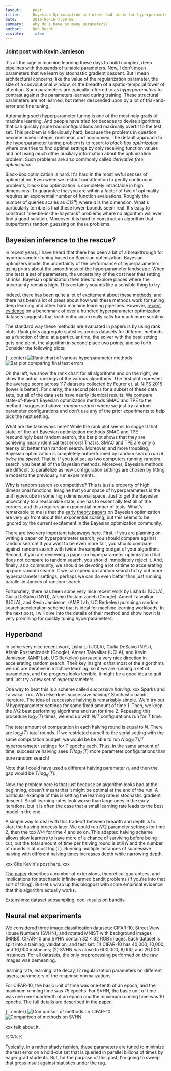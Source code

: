 ```yaml
---
layout:     post
title:      Bayesian Optimization and other bad ideas for hyperparameter optimization
date:       2016-06-16 7:00:00
summary:    Why do I have so many parameters?
author:     Ben Recht
visible:    false
---
```



### Joint post with Kevin Jamieson

It's all the rage in machine learning these days to build complex, deep pipelines with thousands of tunable parameters.  Now, I don't mean parameters that we learn by stochastic gradient descent.  But I mean architectural concerns, like the value of the regularization parameter, the size of a convolutional window, or the breadth of a spatio-temporal tower of attention.  Such parameters are typically referred to as *hyperparameters* to contrast against the parameters learned during training. These structural parameters are not learned, but rather descended upon by a lot of trial-and-error and fine tuning.  

Automating such hyperparameter tuning is one of the most holy grails of machine learning.  And people have tried for decades to devise algorithms that can quickly prune bad configurations and maximally overfit to the test set.  This problem is ridiculously hard, because the problems in question become mixed-integer, nonlinear, and nonconvex.  The default approach to the hyperparameter tuning problem is to resort to *black-box optimization* where one tries to find optimal settings by only receiving function values and not using much other auxiliary information about the optimization problem.  Such problems are also commonly called *derivative free optimizaiton*

Black-box optimization is hard.  It's hard in the most awful senses of optimization.  Even when we restrict our attention to gently continuous problems, black-box optimization is completely intractable in high dimensions. To guarantee that you are within a factor of two of optimality requires an exponential number of function evaluations.  Roughly the number of queries scales as $O(2^d)$ where $d$ is the dimension.  What's particularly terrible is that these lower-bounds seem real. It's easy to construct "needle-in-the-haystack" problems where no algorithm will ever find a good solution.  Moreover, it is hard to construct an algorithm that outperforms random guessing on these problems.

## Bayesian inference to the rescue?

In recent years, I have heard that there has been a bit of a breakthrough for hyperparameter tuning based on Bayesian optimization.  Bayesian optimizers model the uncertainty of the performance of hyperparameters using
priors about the smoothness of the hyperparameter landscape.  When one tests a set of parameters, the uncertainty of the cost near that setting shrinks.  Bayesian optimization then tries to explore places where the uncertainty remains high.  This certainly sounds like a sensible thing to try.

Indeed, there has been quite a lot of excitement about these methods, and there has been a lot of press about how well these methods work for tuning deep learning and other hard machine learning pipelines. However, [recent evidence](http://arxiv.org/abs/1603.06560) on a benchmark of over a hundred hyperparameter optimization datasets suggests that such enthusiasm really calls for much more scrutiny.  

The standard way these methods are evaluated in papers is by using rank plots.  Rank plots aggregate statistics across datasets for different methods as a function of time: at a particular time, the solver with the best setting gets one point, the algorithm in second place two points, and so forth.  Consider the following plots:

{: .center}
![Rank chart of various hyperparameter methods](/assets/hyperband/rank_chart.png)
![Bar plot comparing final test errors](/assets/hyperband/bar_plot_sample.png)

On the left, we show the rank chart for all algorithms and on the right, we show the actual rankings of the various algorithms.  The first plot represent the average score across 117 datasets collected by [Feurer et. al. NIPS 2015](http://papers.nips.cc/paper/5872-efficient-and-robust-automated-machine-learning) (lower is better).  For clarity, the second plot is for a subset of these data sets, but all of the data sets have nearly identical results.  We compare state-of-the-art Bayesian optimization methods SMAC and TPE to the method I suggested above: *random search* where we just try random parameter configurations and don't use any of the prior experiments to help pick the next setting.

What are the takeaways here?  While the rank plot seems to suggest that state-of-the-art Bayesian optimization methods SMAC and TPE resoundingly beat random search, the bar plot shows that they are achieving nearly identical test errors!  That is, SMAC and TPE are only a teensy bit better than random search.   Moreover, and more troubling, Bayesian optimization is completely outperformed by random search *run at twice the speed*.  That is, if you just set up two computers running random search, you beat all of the Bayesian methods.  Moreover, Bayesian methods are difficult to parallelize as new configuration settings are chosen by fitting a model to the previously run experiments.

Why is random search so competitive?  This is just a property of high dimensional functions. Imagine that your space of hyperparameters is the unit hypercube in some high dimensional space.  Just to get the Bayesian uncertainty to a reasonable state, one has to essentially test all of the corners, and this requires an exponential number of tests.  What's remarkable to me is that the [early theory papers](http://arxiv.org/abs/0912.3995) on Bayesian optimization are very up front about this exponential scaling, but this seems to be ignored by the current excitement in the Bayesian optimization community.

There are two very important takeaways here.  First, if you are planning on writing a paper on hyperparameter search, you should compare against random search!  If you want to be even more fair, you should compare against random search with twice the sampling budget of your algorithm.  Second, if you are reviewing a paper on hyperparameter optimization that does not compare to random search, you should immediately reject it.  And, finally, as a community, we should be devoting a lot of time to accelerating up pure random search.  If we can speed up random search to try out more hyperparameter settings, perhaps we can do even better than just running parallel instances of random search.

Fortunately, there has been some very nice recent work by Lisha Li (UCLA), Giulia DeSalvo (NYU), Afshin Rostamizadeh (Google), Ameet Talwalkar (UCLA), and Kevin Jamieson, (AMP Lab, UC Berkeley) pursuinga random search acceleration scheme that is ideal for machine learning workloads.  In the next post, I will dive into the details of their method and show how it is very promising for quickly tuning hyperparameters.

## Hyperband

In some very nice recent work, Lisha Li (UCLA), Giulia DeSalvo (NYU), Afshin Rostamizadeh (Google), Ameet Talwalkar (UCLA), and Kevin Jamieson, (AMP Lab, UC Berkeley) pursued a very nice direction in accelerating random search.  Their key insight is that most of the algorithms we run are iterative in machine learning, so if we are running a set of parameters, and the progress looks terrible, it might be a good idea to quit and just try a new set of hyperparameters.

One way to beat this is a scheme called *successive halving*.   xxx Sparks and Talwakar xxx.  Who else does successive halving?  Stochastic bandit literature.  The idea of successive halving is remarkably simple.  We'd try out $N$ hyperparameter settings for some fixed amount of time $1$.  Then, we keep the $N/2$ best performing algorithms and run for time $2$.  Repeating this procedure $\log_2(T)$ times, we end up with $N/T$ configurations run for $T$ time.

The total amount of computation in each halving round is equal to $N$. There are $\log_2(T)$ total rounds.  If we restricted ourself to the serial setting with the same computation budget,  we would be be able to run $N \log_2(T)/T$ hyperparameter settings for $T$ epochs each.  Thus, in the same amount of time, successive halving sees $T/log_2(T)$ more parameter configurations than pure random search!

Note that I could have used a different halving parameter $\eta$, and then the gap would be $T/\log_\eta(T)$.

Now, the problem here is that just because an algorithm looks bad at the beginning, doesn't meant that it might be optimal at the end of the run.  A particular example of this is setting the learning rate is stochastic gradient descent.  Small learning rates look worse than large ones in the early iterations, but it is often the case that a small learning rate leads to the best model in the end.

A simple way to deal with this tradeoff between breadth and depth is to start the halving process later.  We could run $N/2$ parameter settings for time $2$, then the top $N/4$ for time $4$ and so on.  This adapted halving scheme allows slow learners to have more of a chance of surviving before being cut, but the total amount of time per halving round is still $N$ and the number of rounds is at most $\log(T)$.  Running multiple instances of successive halving with different halving times increases depth while narrowing depth.

xxx Cite Kevin's post here. xxx

[The paper](http://arxiv.org/abs/1603.06560) describes a number of extensions, theoretical guarantees, and implications for stochastic infinite-armed bandit problems (if you're into that sort of thing). But let's wrap up this blogpost with some empirical evidence that this algorithm actually works.

Extensions: dataset subsampling, cool results on bandits


## Neural net experiments

We considered three image classification datasets: CIFAR-10, Street View House
Numbers (SVHN), and rotated MNIST with background images (MRBI). CIFAR-10 and
SVHN contain 32 × 32 RGB images. Each dataset is
split into a training, validation, and test set: (1) CIFAR-10 has 40,000, 10,000, and 10,000 instances;
(2) SVHN has close to 600,000, 6,000, and 26,000 instances; For all datasets, the only preprocessing
performed on the raw images was demeaning.

learning rate, learning rate decay, l2 regularization parameters on different layers, parameters of the response normalizations


For CIFAR-10, the basic unit of time was one-tenth of an epoch, and the maximum running time was 75 epochs.  For SVHN, the basic unit of time was one one-hundredth of an epoch and the maximum running time was 10 epochs.  The full details are described in the paper.

{: .center}
![Comparison of methods on CIFAR-10](/assets/hyperband/cifar10-compare.png)
![Comparison of methods on SVHN](/assets/hyperband/svhn-compare.png)

xxx talk about it.

%%%%

Typically, in a rather shady fashion, these parameters are tuned to minimize the test error on a hold-out set that is queried in parallel billions of times by eager grad students.  But, for the purpose of this post, I'm going to sweep that gross insult against statistics under the rug.
